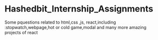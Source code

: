 # Hashedbit_Internship_Assignments
 Some pquestions related to html,css ,js, react,including :stopwatch,webpage,hot or cold game,modal and many more amazing projects of react
